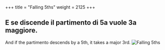 +++
title = "Falling 5ths"
weight = 2125
+++

## E se discende il partimento di 5a vuole 3a maggiore.

And if the partimento descends by a 5th, it takes a major 3rd.
![Falling 5ths](/img/23DurReg.jpg)
